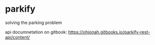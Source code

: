 # parkify
solving the parking problem

api documnetation on gitbook:
https://ohjonah.gitbooks.io/parkify-rest-api/content/
